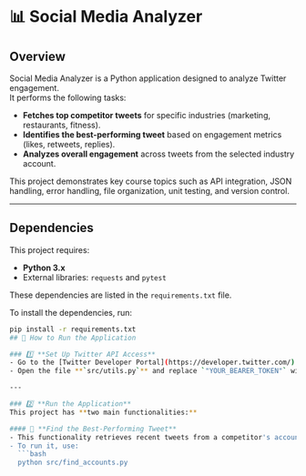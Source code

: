 # 📊 Social Media Analyzer

## Overview
Social Media Analyzer is a Python application designed to analyze Twitter engagement.  
It performs the following tasks:
- **Fetches top competitor tweets** for specific industries (marketing, restaurants, fitness).
- **Identifies the best-performing tweet** based on engagement metrics (likes, retweets, replies).
- **Analyzes overall engagement** across tweets from the selected industry account.

This project demonstrates key course topics such as API integration, JSON handling, error handling, file organization, unit testing, and version control.

---

## Dependencies
This project requires:
- **Python 3.x**
- External libraries: `requests` and `pytest`

These dependencies are listed in the `requirements.txt` file.

To install the dependencies, run:
```bash
pip install -r requirements.txt
## 🚀 How to Run the Application

### 1️⃣ **Set Up Twitter API Access**
- Go to the [Twitter Developer Portal](https://developer.twitter.com/) and create an API key.
- Open the file **`src/utils.py`** and replace `"YOUR_BEARER_TOKEN"` with your actual API token.

---

### 2️⃣ **Run the Application**
This project has **two main functionalities:**

#### 🔹 **Find the Best-Performing Tweet**
- This functionality retrieves recent tweets from a competitor's account and finds the tweet with the most likes.  
- To run it, use:
  ```bash
  python src/find_accounts.py
